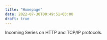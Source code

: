 ```yaml
---
title: "Homepage"
date: 2022-07-30T00:49:51+03:00
draft: true
---
```

Incoming Series on HTTP and TCP/IP protocols.
